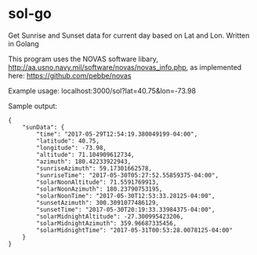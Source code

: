 # sol-go
Get Sunrise and Sunset data for current day based on Lat and Lon. Written in Golang

This program uses the NOVAS software libary, http://aa.usno.navy.mil/software/novas/novas_info.php, as implemented here: https://github.com/pebbe/novas

Example usage:
localhost:3000/sol?lat=40.75&lon=-73.98

Sample output:

```
{
    "sunData": {
        "time": "2017-05-29T12:54:19.380049199-04:00",
        "latitude": 40.75,
        "longitude": -73.98,
        "altitude": 71.104909612734,
        "azimuth": 180.42233922943,
        "sunriseAzimuth": 59.17301662578,
        "sunriseTime": "2017-05-30T05:27:52.55859375-04:00",
        "solarNoonAltitude": 71.5591769913,
        "solarNoonAzimuth": 180.23790753195,
        "solarNoonTime": "2017-05-30T12:53:33.28125-04:00",
        "sunsetAzimuth": 300.3091077486129,
        "sunsetTime": "2017-05-30T20:19:33.33984375-04:00",
        "solarMidnightAltitude": -27.300995423206,
        "solarMidnightAzimuth": 359.96687335456,
        "solarMidnightTime": "2017-05-31T00:53:28.0078125-04:00"
    }
}
```
